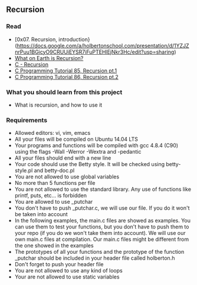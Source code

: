 ## Recursion

### Read

- [0x07. Recursion, introduction}(https://docs.google.com/a/holbertonschool.com/presentation/d/1YZJZnrPuu1BGicyO9CRUUiEYSR7iFuPTEHlEjNkr3Hc/edit?usp=sharing)
- [What on Earth is Recursion?](https://www.youtube.com/watch?v=Mv9NEXX1VHc)
- [C - Recursion](https://www.tutorialspoint.com/cprogramming/c_recursion.htm)
- [C Programming Tutorial 85, Recursion pt.1](https://www.youtube.com/watch?v=XGxbXMP6k8k)
- [C Programming Tutorial 86, Recursion pt.2](https://www.youtube.com/watch?v=7XiIS6HobNs)

### What you should learn from this project

- What is recursion, and how to use it

### Requirements

- Allowed editors: vi, vim, emacs
- All your files will be compiled on Ubuntu 14.04 LTS
- Your programs and functions will be compiled with gcc 4.8.4 (C90) using the flags -Wall -Werror -Wextra and -pedantic
- All your files should end with a new line
- Your code should use the Betty style. It will be checked using betty-style.pl and betty-doc.pl
- You are not allowed to use global variables
- No more than 5 functions per file
- You are not allowed to use the standard library. Any use of functions like printf, puts, etc... is forbidden
- You are allowed to use _putchar
- You don't have to push _putchar.c, we will use our file. If you do it won't be taken into account
- In the following examples, the main.c files are showed as examples. You can use them to test your functions, but you don't have to push them to your repo (if you do we won't take them into account). We will use our own main.c files at compilation. Our main.c files might be different from the one showed in the examples
- The prototypes of all your functions and the prototype of the function _putchar should be included in your header file called holberton.h
- Don't forget to push your header file
- You are not allowed to use any kind of loops
- Your are not allowed to use static variables
